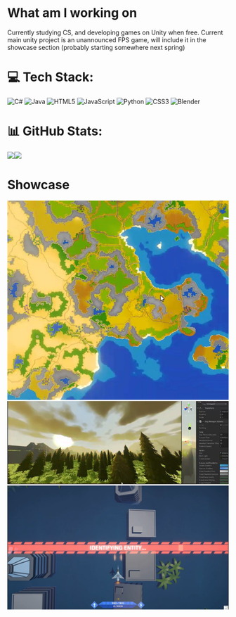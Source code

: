 # What am I working on

Currently studying CS, and developing games on Unity when free. Current main unity project is an unannounced FPS game, will include it in the showcase section (probably starting somewhere next spring)

# 💻 Tech Stack:
![C#](https://img.shields.io/badge/c%23-%23239120.svg?style=for-the-badge&logo=c-sharp&logoColor=white) ![Java](https://img.shields.io/badge/java-%23ED8B00.svg?style=for-the-badge&logo=openjdk&logoColor=white) ![HTML5](https://img.shields.io/badge/html5-%23E34F26.svg?style=for-the-badge&logo=html5&logoColor=white) ![JavaScript](https://img.shields.io/badge/javascript-%23323330.svg?style=for-the-badge&logo=javascript&logoColor=%23F7DF1E) ![Python](https://img.shields.io/badge/python-3670A0?style=for-the-badge&logo=python&logoColor=ffdd54) ![CSS3](https://img.shields.io/badge/css3-%231572B6.svg?style=for-the-badge&logo=css3&logoColor=white) ![Blender](https://img.shields.io/badge/blender-%23F5792A.svg?style=for-the-badge&logo=blender&logoColor=white)
# 📊 GitHub Stats:
![](http://github-profile-summary-cards.vercel.app/api/cards/most-commit-language?username=Janitus&theme=github_dark)![](http://github-profile-summary-cards.vercel.app/api/cards/profile-details?username=Janitus&theme=github_dark) 

<!-- Proudly created with GPRM ( https://gprm.itsvg.in ) -->

# Showcase

![Img1](https://github.com/Janitus/Janitus/blob/main/media/mapgen1.jpg)
![Img2](https://github.com/Janitus/Janitus/blob/main/media/Terrain.jpg)
![Img3](https://github.com/Janitus/Janitus/blob/main/media/Suihkari.jpg)
